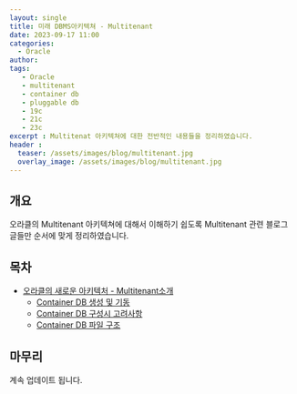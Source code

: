 ```yaml
---
layout: single
title: 미래 DBMS아키텍쳐 - Multitenant 
date: 2023-09-17 11:00
categories: 
  - Oracle
author: 
tags: 
   - Oracle
   - multitenant
   - container db
   - pluggable db
   - 19c
   - 21c
   - 23c
excerpt : Multitenat 아키텍쳐에 대한 전반적인 내용들을 정리하였습니다.
header :
  teaser: /assets/images/blog/multitenant.jpg
  overlay_image: /assets/images/blog/multitenant.jpg
---
```


## 개요 
오라클의 Multitenant 아키텍쳐에 대해서 이해하기 쉽도록 Multitenant 관련 블로그 글들만 순서에 맞게 정리하였습니다. 

## 목차

- [오라클의 새로운 아키텍처 - Multitenant소개](/blog/oracle/What-is-the-multitenant)
  - [Container DB 생성 및 기동](/blog/oracle/how-to-create-containerdb)
  - [Container DB 구성시 고려사항](/blog/oracle/consideration-for-containerdb)
  - [Container DB 파일 구조 ](/blog/oracle/what-containerdb-consist-of/)

## 마무리 
계속 업데이트 됩니다.